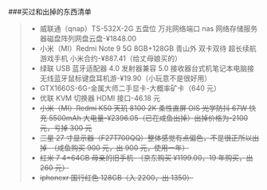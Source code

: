 ###买过和出掉的东西清单

> - 威联通（qnap）TS-532X-2G 五盘位 万兆网络端口 nas 网络存储服务器磁盘阵列网盘云盘-¥1848.00
> - 小米（MI）Redmi Note 9 5G 8GB+128GB 青山外 双卡双待 超长续航 游戏手机 小米合约-¥887.41（给丈母娘买的）
> - 绿联 USB 蓝牙适配器 4.0 发射器兼容 5.0 接收器台式机笔记本电脑接无线蓝牙鼠标键盘耳机游-¥19.90（小玩意不是很好用）
> - GTX1660S-6G-金属大师二手显卡-大概率矿卡（640 元）
> - 优联 KVM 切换器 HDMI 接口-46.18 元
> - ~~小米（MI）Redmi K50 天玑 8100 2K 柔性直屏 OIS 光学防抖 67W 快充 5500mAh 大电量-¥2396.05（已在咸鱼出掉）出掉价格为-2100 元，亏掉 300 元~~
> - ~~三星 27 寸显示器（F27T700QQ）整体感觉有点偏色，不是很正所以出掉-（咸鱼购买 900 元，出 900 元，使用一年）~~
> - ~~红米 7 4+64GB 母亲的旧手机-（京东购买 ¥1199.00，19 年购买，出 260 元）~~
> - ~~iphonexr 国行红色 128GB（入 2200，出 1350）~~
